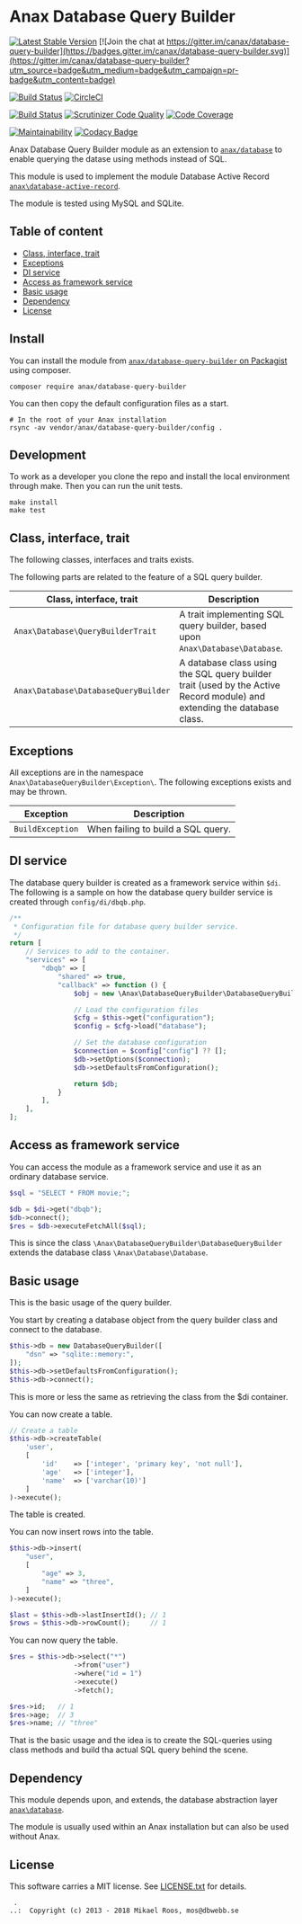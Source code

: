 Anax Database Query Builder
==================================

[![Latest Stable Version](https://poser.pugx.org/anax/database-query-builder/v/stable)](https://packagist.org/packages/anax/database-query-builder)
[![Join the chat at https://gitter.im/canax/database-query-builder](https://badges.gitter.im/canax/database-query-builder.svg)](https://gitter.im/canax/database-query-builder?utm_source=badge&utm_medium=badge&utm_campaign=pr-badge&utm_content=badge)

[![Build Status](https://travis-ci.org/canax/database-query-builder.svg?branch=master)](https://travis-ci.org/canax/database-query-builder)
[![CircleCI](https://circleci.com/gh/canax/database-query-builder.svg?style=svg)](https://circleci.com/gh/canax/database-query-builder)

[![Build Status](https://scrutinizer-ci.com/g/canax/database-query-builder/badges/build.png?b=master)](https://scrutinizer-ci.com/g/canax/database-query-builder/build-status/master)
[![Scrutinizer Code Quality](https://scrutinizer-ci.com/g/canax/database-query-builder/badges/quality-score.png?b=master)](https://scrutinizer-ci.com/g/canax/database-query-builder/?branch=master)
[![Code Coverage](https://scrutinizer-ci.com/g/canax/database-query-builder/badges/coverage.png?b=master)](https://scrutinizer-ci.com/g/canax/database-query-builder/?branch=master)

[![Maintainability](https://api.codeclimate.com/v1/badges/ab0c4d472565d95e64ff/maintainability)](https://codeclimate.com/github/canax/database-query-builder/maintainability)
[![Codacy Badge](https://api.codacy.com/project/badge/Grade/6dff6044d25646e9bcaea3a333108ded)](https://www.codacy.com/app/mosbth/database-query-builder?utm_source=github.com&amp;utm_medium=referral&amp;utm_content=canax/database-query-builder&amp;utm_campaign=Badge_Grade)

Anax Database Query Builder module as an extension to [`anax/database`](https://github.com/canax/database) to enable querying the datase using methods instead of SQL.

This module is used to implement the module Database Active Record [`anax\database-active-record`](https://github.com/canax/database-active-record).

The module is tested using MySQL and SQLite.



Table of content
------------------

<!--
* [Install](#Install)
* [Development](#Development)
-->
* [Class, interface, trait](#class-interface-trait)
* [Exceptions](#exceptions)
* [DI service](#di-service)
* [Access as framework service](#access-as-framework-service)
* [Basic usage](#Basic-usage)
* [Dependency](#Dependency)
* [License](#License)



Install
------------------

You can install the module from [`anax/database-query-builder` on Packagist](https://packagist.org/packages/anax/database-query-builder) using composer.

```text
composer require anax/database-query-builder
```

You can then copy the default configuration files as a start.

```text
# In the root of your Anax installation
rsync -av vendor/anax/database-query-builder/config .
```



Development
------------------

To work as a developer you clone the repo and install the local environment through make. Then you can run the unit tests.

```text
make install
make test
```



Class, interface, trait
------------------

The following classes, interfaces and traits exists.

The following parts are related to the feature of a SQL query builder.

| Class, interface, trait            | Description |
|------------------------------------|-------------|
| `Anax\Database\QueryBuilderTrait`  | A trait implementing SQL query builder, based upon `Anax\Database\Database`. |
| `Anax\Database\DatabaseQueryBuilder` | A database class using the SQL query builder trait (used by the Active Record module) and extending the database class. |



Exceptions
------------------

All exceptions are in the namespace `Anax\DatabaseQueryBuilder\Exception\`. The following exceptions exists and may be thrown. 

| Exception               | Description |
|-------------------------|-------------|
| `BuildException`        | When failing to build a SQL query. |



DI service
------------------

The database query builder is created as a framework service within `$di`. The following is a sample on how the database query builder service is created through `config/di/dbqb.php`.

```php
/**
 * Configuration file for database query builder service.
 */
return [
    // Services to add to the container.
    "services" => [
        "dbqb" => [
            "shared" => true,
            "callback" => function () {
                $obj = new \Anax\DatabaseQueryBuilder\DatabaseQueryBuilder();

                // Load the configuration files
                $cfg = $this->get("configuration");
                $config = $cfg->load("database");

                // Set the database configuration
                $connection = $config["config"] ?? [];
                $db->setOptions($connection);
                $db->setDefaultsFromConfiguration();

                return $db;
            }
        ],
    ],
];
```



Access as framework service
------------------

You can access the module as a framework service and use it as an ordinary database service.

```php
$sql = "SELECT * FROM movie;";

$db = $di->get("dbqb");
$db->connect();
$res = $db->executeFetchAll($sql);
```

This is since the class `\Anax\DatabaseQueryBuilder\DatabaseQueryBuilder` extends the database class `\Anax\Database\Database`.



Basic usage
------------------

This is the basic usage of the query builder.

You start by creating a database object from the query builder class and connect to the database.

```php
$this->db = new DatabaseQueryBuilder([
    "dsn" => "sqlite::memory:",
]);
$this->db->setDefaultsFromConfiguration();
$this->db->connect();
```

This is more or less the same as retrieving the class from the $di container.

You can now create a table.

```php
// Create a table
$this->db->createTable(
    'user',
    [
        'id'    => ['integer', 'primary key', 'not null'],
        'age'   => ['integer'],
        'name'  => ['varchar(10)']
    ]
)->execute();
```

The table is created.

You can now insert rows into the table.

```php
$this->db->insert(
    "user",
    [
        "age" => 3,
        "name" => "three",
    ]
)->execute();

$last = $this->db->lastInsertId(); // 1
$rows = $this->db->rowCount();     // 1
```

You can now query the table.

```php
$res = $this->db->select("*")
                ->from("user")
                ->where("id = 1")
                ->execute()
                ->fetch();

$res->id;   // 1
$res->age;  // 3
$res->name; // "three"
```

That is the basic usage and the idea is to create the SQL-queries using class methods and build tha actual SQL query behind the scene.



<!--
TODO
------------------

Document the whole usecase using update, delete and more selects
getSQL
Execute standard SQL, just through the database class or through some method?

-->



Dependency
------------------

This module depends upon, and extends, the database abstraction layer [`anax\database`](https://github.com/canax/database).

The module is usually used within an Anax installation but can also be used without Anax.



License
------------------

This software carries a MIT license. See [LICENSE.txt](LICENSE.txt) for details.



```
 .  
..:  Copyright (c) 2013 - 2018 Mikael Roos, mos@dbwebb.se
```
